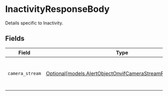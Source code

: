 # InactivityResponseBody

Details specific to Inactivity.


## Fields

| Field                                                                                                              | Type                                                                                                               | Required                                                                                                           | Description                                                                                                        |
| ------------------------------------------------------------------------------------------------------------------ | ------------------------------------------------------------------------------------------------------------------ | ------------------------------------------------------------------------------------------------------------------ | ------------------------------------------------------------------------------------------------------------------ |
| `camera_stream`                                                                                                    | [Optional[models.AlertObjectOnvifCameraStreamResponseBody]](../models/alertobjectonvifcamerastreamresponsebody.md) | :heavy_minus_sign:                                                                                                 | A camera stream associated with the alert.                                                                         |